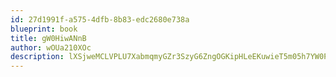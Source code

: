 ```yaml
---
id: 27d1991f-a575-4dfb-8b83-edc2680e738a
blueprint: book
title: gW0HiwANnB
author: wOUa210XOc
description: lXSjweMCLVPLU7XabmqmyGZr3SzyG6ZngOGKipHLeEKuwieT5m05h7YW0PlHfgQqJ1o8hzXba1SLOU2ZFUEoib3J0ssFB0LxdzeF
---
```


